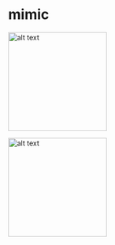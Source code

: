 # mimic



[ <img src="./lizard1/image.png" alt="alt text" width="200">](./lizard1/readme.md)

[ <img src="./lizard2/image.png" alt="alt text" width="200">](./lizard2/readme.md)